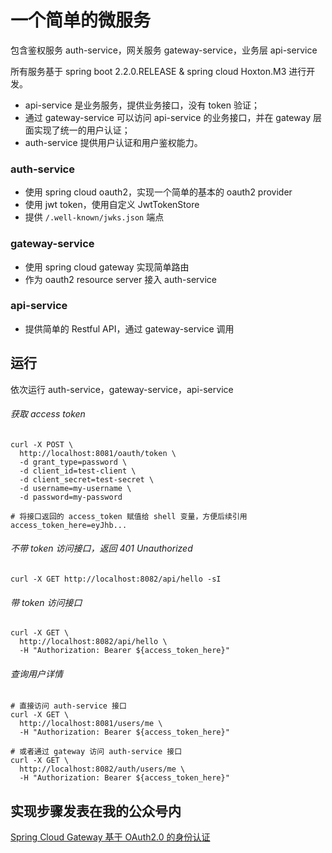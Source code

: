# 一个简单的微服务
包含鉴权服务 auth-service，网关服务 gateway-service，业务层 api-service

所有服务基于 spring boot 2.2.0.RELEASE & spring cloud Hoxton.M3 进行开发。

- api-service 是业务服务，提供业务接口，没有 token 验证；
- 通过 gateway-service 可以访问 api-service 的业务接口，并在 gateway 层面实现了统一的用户认证；
- auth-service 提供用户认证和用户鉴权能力。

### auth-service
- 使用 spring cloud oauth2，实现一个简单的基本的 oauth2 provider
- 使用 jwt token，使用自定义 JwtTokenStore
- 提供 `/.well-known/jwks.json` 端点

### gateway-service
- 使用 spring cloud gateway 实现简单路由
- 作为 oauth2 resource server 接入 auth-service

### api-service
- 提供简单的 Restful API，通过 gateway-service 调用

## 运行
依次运行 auth-service，gateway-service，api-service

###### 获取 access token
```shell script
curl -X POST \
  http://localhost:8081/oauth/token \
  -d grant_type=password \
  -d client_id=test-client \
  -d client_secret=test-secret \
  -d username=my-username \
  -d password=my-password

# 将接口返回的 access_token 赋值给 shell 变量，方便后续引用
access_token_here=eyJhb...
```

###### 不带 token 访问接口，返回 401 Unauthorized
```shell script
curl -X GET http://localhost:8082/api/hello -sI
```

###### 带 token 访问接口
```shell script
curl -X GET \
  http://localhost:8082/api/hello \
  -H "Authorization: Bearer ${access_token_here}"
```

###### 查询用户详情
```shell script
# 直接访问 auth-service 接口
curl -X GET \
  http://localhost:8081/users/me \
  -H "Authorization: Bearer ${access_token_here}"

# 或者通过 gateway 访问 auth-service 接口
curl -X GET \
  http://localhost:8082/auth/users/me \
  -H "Authorization: Bearer ${access_token_here}"

```

## 实现步骤发表在我的公众号内
[Spring Cloud Gateway 基于 OAuth2.0 的身份认证](https://mp.weixin.qq.com/s/4v_wwX0SS7jvOwtO8uiDAw)
